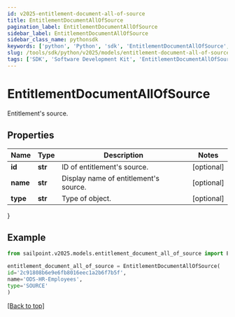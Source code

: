 ```yaml
---
id: v2025-entitlement-document-all-of-source
title: EntitlementDocumentAllOfSource
pagination_label: EntitlementDocumentAllOfSource
sidebar_label: EntitlementDocumentAllOfSource
sidebar_class_name: pythonsdk
keywords: ['python', 'Python', 'sdk', 'EntitlementDocumentAllOfSource', 'V2025EntitlementDocumentAllOfSource'] 
slug: /tools/sdk/python/v2025/models/entitlement-document-all-of-source
tags: ['SDK', 'Software Development Kit', 'EntitlementDocumentAllOfSource', 'V2025EntitlementDocumentAllOfSource']
---
```


# EntitlementDocumentAllOfSource

Entitlement's source.

## Properties

Name | Type | Description | Notes
------------ | ------------- | ------------- | -------------
**id** | **str** | ID of entitlement's source. | [optional] 
**name** | **str** | Display name of entitlement's source. | [optional] 
**type** | **str** | Type of object. | [optional] 
}

## Example

```python
from sailpoint.v2025.models.entitlement_document_all_of_source import EntitlementDocumentAllOfSource

entitlement_document_all_of_source = EntitlementDocumentAllOfSource(
id='2c91808b6e9e6fb8016eec1a2b6f7b5f',
name='ODS-HR-Employees',
type='SOURCE'
)

```
[[Back to top]](#) 

